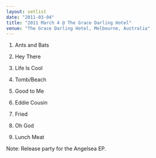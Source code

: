 ```yaml
---
layout: setlist
date: "2011-03-04"
title: "2011 March 4 @ The Grace Darling Hotel"
venue: "The Grace Darling Hotel, Melbourne, Australia"
---
```


 1. Ants and Bats

 2. Hey There

 3. Life Is Cool

 4. Tomb/Beach

 5. Good to Me

 6. Eddie Cousin

 7. Fried

 8. Oh God

 9. Lunch Meat


Note: Release party for the Angelsea EP.
